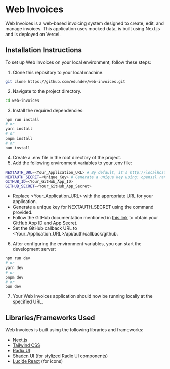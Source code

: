 # Web Invoices

Web Invoices is a web-based invoicing system designed to create, edit, and manage invoices.
This application uses mocked data, is built using Next.js and is deployed on Vercel.

## Installation Instructions

To set up Web Invoices on your local environment, follow these steps:

1. Clone this repository to your local machine.

```bash 
git clone https://github.com/eduhdev/web-invoices.git
```

2. Navigate to the project directory.

```bash
cd web-invoices
```

3. Install the required dependencies:

```bash
npm run install 
# or
yarn install
# or
pnpm install
# or
bun install
```

4. Create a .env file in the root directory of the project.
5. Add the following environment variables to your .env file:

```bash
NEXTAUTH_URL=<Your_Application_URL> # By default, it's http://localhost:3000 during development.
NEXTAUTH_SECRET=<Unique_Key> # Generate a unique key using: openssl rand -base64 32
GITHUB_ID=<Your_GitHub_App_ID>
GITHUB_SECRET=<Your_GitHub_App_Secret>
```

- Replace <Your_Application_URL> with the appropriate URL for your application.
- Generate a unique key for NEXTAUTH_SECRET using the command provided.
- Follow the GitHub documentation mentioned in [this link](https://docs.github.com/en/apps/oauth-apps/building-oauth-apps/authenticating-to-the-rest-api-with-an-oauth-app) to obtain your GitHub App ID and App Secret.
- Set the GitHub callback URL to <Your_Application_URL>/api/auth/callback/github.

6. After configuring the environment variables, you can start the development server:

```bash
npm run dev
# or
yarn dev
# or
pnpm dev
# or
bun dev
```

7. Your Web Invoices application should now be running locally at the specified URL.

## Libraries/Frameworks Used

Web Invoices is built using the following libraries and frameworks:

- [Next.js](https://nextjs.org/)
- [Tailwind CSS](https://tailwindcss.com/)
- [Radix UI](https://www.radix-ui.com/)
- [Shadcn UI](https://ui.shadcn.com/) (for stylized Radix UI components)
- [Lucide React](https://lucide.dev/guide/packages/lucide-react) (for icons)
